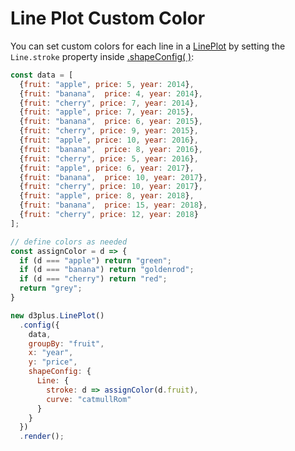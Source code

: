 # Line Plot Custom Color

You can set custom colors for each line in a [LinePlot](http://d3plus.org/docs/#LinePlot) by setting the `Line.stroke` property inside [.shapeConfig( )](http://d3plus.org/docs/#Plot.shapeConfig):

```js
const data = [
  {fruit: "apple", price: 5, year: 2014},
  {fruit: "banana",  price: 4, year: 2014},
  {fruit: "cherry", price: 7, year: 2014},
  {fruit: "apple", price: 7, year: 2015},
  {fruit: "banana",  price: 6, year: 2015},
  {fruit: "cherry", price: 9, year: 2015},
  {fruit: "apple", price: 10, year: 2016},
  {fruit: "banana",  price: 8, year: 2016},
  {fruit: "cherry", price: 5, year: 2016},
  {fruit: "apple", price: 6, year: 2017},
  {fruit: "banana",  price: 10, year: 2017},
  {fruit: "cherry", price: 10, year: 2017},
  {fruit: "apple", price: 8, year: 2018},
  {fruit: "banana",  price: 15, year: 2018},
  {fruit: "cherry", price: 12, year: 2018}
];

// define colors as needed
const assignColor = d => {
  if (d === "apple") return "green";
  if (d === "banana") return "goldenrod";
  if (d === "cherry") return "red";
  return "grey";
}

new d3plus.LinePlot()
  .config({
    data,
    groupBy: "fruit",
    x: "year",
    y: "price",
    shapeConfig: {
      Line: {
        stroke: d => assignColor(d.fruit),
        curve: "catmullRom"
      }
    }
  })
  .render();
```
